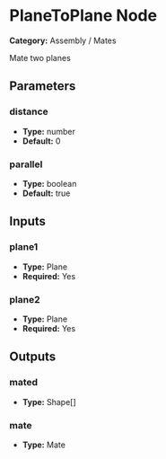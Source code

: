 
# PlaneToPlane Node

**Category:** Assembly / Mates

Mate two planes

## Parameters


### distance
- **Type:** number
- **Default:** 0





### parallel
- **Type:** boolean
- **Default:** true





## Inputs


### plane1
- **Type:** Plane
- **Required:** Yes



### plane2
- **Type:** Plane
- **Required:** Yes



## Outputs


### mated
- **Type:** Shape[]



### mate
- **Type:** Mate




